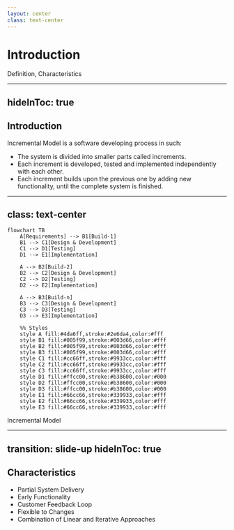 ```yaml
---
layout: center
class: text-center
---
```


# Introduction

Definition, Characteristics

---
hideInToc: true
---

## **Introduction**

<!-- TODO: Slide to vcl vay? dung` default di -->

<div class='mt-5'>
    <span v-click class='text-4xl leading-[1.5]'>
        <span class='font-bold'>Incremental Model</span> is a software developing process in such:
    </span>
    <div></div>
    <ul class='text-3xl'>
        <li v-click>
            The system is divided into smaller parts called <span class='text-red-600 font-bold'>increments</span>.
        </li>
        <li v-click>
            Each increment is developed, tested and implemented <span class='text-red-600 font-bold'>independently</span> with each other.
        </li>
        <li v-click>
            Each increment builds upon the previous one by adding new functionality, until the <span class='text-red-600 font-bold'>complete system</span> is finished.
        </li>
    </ul>
</div>

---
class: text-center
---

```mermaid {scale: 0.8}
flowchart TB
    A[Requirements] --> B1[Build-1]
    B1 --> C1[Design & Development]
    C1 --> D1[Testing]
    D1 --> E1[Implementation]

    A --> B2[Build-2]
    B2 --> C2[Design & Development]
    C2 --> D2[Testing]
    D2 --> E2[Implementation]

    A --> B3[Build-n]
    B3 --> C3[Design & Development]
    C3 --> D3[Testing]
    D3 --> E3[Implementation]

    %% Styles
    style A fill:#4da6ff,stroke:#2e6da4,color:#fff
    style B1 fill:#005f99,stroke:#003d66,color:#fff
    style B2 fill:#005f99,stroke:#003d66,color:#fff
    style B3 fill:#005f99,stroke:#003d66,color:#fff
    style C1 fill:#cc66ff,stroke:#9933cc,color:#fff
    style C2 fill:#cc66ff,stroke:#9933cc,color:#fff
    style C3 fill:#cc66ff,stroke:#9933cc,color:#fff
    style D1 fill:#ffcc00,stroke:#b38600,color:#000
    style D2 fill:#ffcc00,stroke:#b38600,color:#000
    style D3 fill:#ffcc00,stroke:#b38600,color:#000
    style E1 fill:#66cc66,stroke:#339933,color:#fff
    style E2 fill:#66cc66,stroke:#339933,color:#fff
    style E3 fill:#66cc66,stroke:#339933,color:#fff
```

<Footnotes>
    Incremental Model
</Footnotes>

---
transition: slide-up
hideInToc: true
---

<!--
Partial System Delivery: The system is developed and delivered in small, manageable pieces. Each part adds new features to the previous version.
Early Functionality: Basic functionality is available early in the project. This allows users to start using and testing the system quickly.
Customer Feedback Loop: Feedback is collected after each part is delivered. This helps improve the next version of the system.
Flexible to Changes: Changes or new features can be added between increments. This makes the model flexible to evolving needs.
Combination of Linear and Iterative Approaches: Combines the structured approach of Waterfall with flexibility. Supports both planning and ongoing improvements.
-->

## **Characteristics**

- Partial System Delivery
- Early Functionality
- Customer Feedback Loop
- Flexible to Changes
- Combination of Linear and Iterative Approaches
